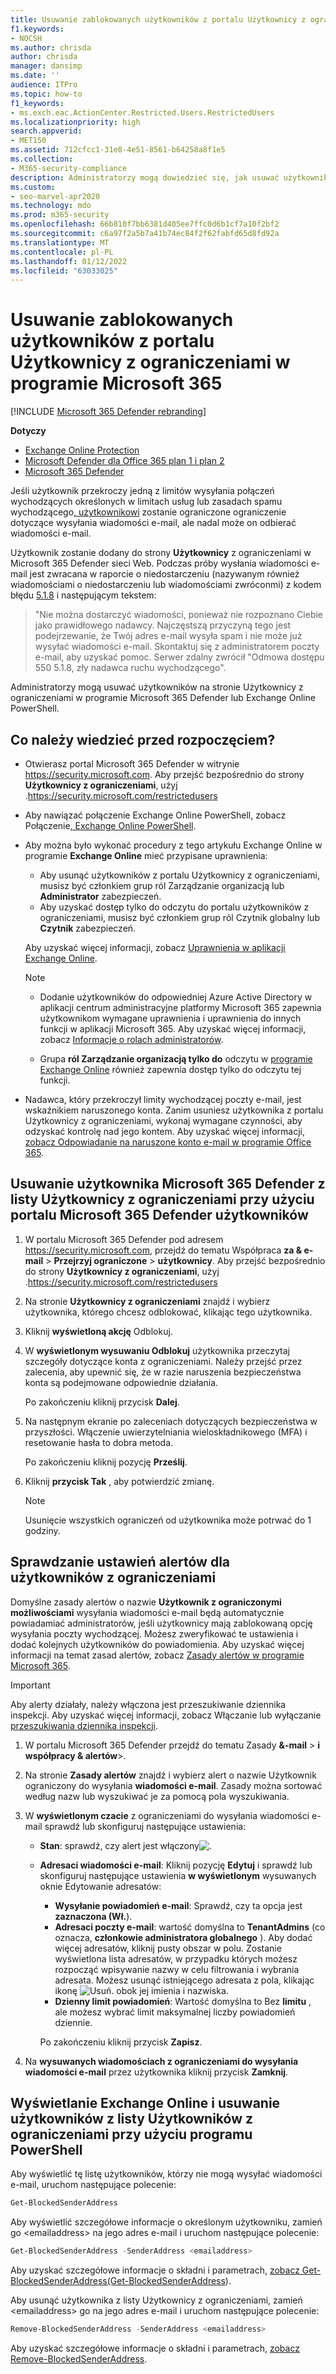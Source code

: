 ```yaml
---
title: Usuwanie zablokowanych użytkowników z portalu Użytkownicy z ograniczeniami
f1.keywords:
- NOCSH
ms.author: chrisda
author: chrisda
manager: dansimp
ms.date: ''
audience: ITPro
ms.topic: how-to
f1_keywords:
- ms.exch.eac.ActionCenter.Restricted.Users.RestrictedUsers
ms.localizationpriority: high
search.appverid:
- MET150
ms.assetid: 712cfcc1-31e8-4e51-8561-b64258a8f1e5
ms.collection:
- M365-security-compliance
description: Administratorzy mogą dowiedzieć się, jak usuwać użytkowników ze strony Użytkownicy z ograniczeniami w Microsoft 365 Defender sieci Web. Użytkownicy są dodawana do portalu użytkowników z ograniczeniami w celu wysyłania spamu wychodzącego, zazwyczaj w wyniku naruszenia bezpieczeństwa konta.
ms.custom:
- seo-marvel-apr2020
ms.technology: mdo
ms.prod: m365-security
ms.openlocfilehash: 66b810f7bb6381d405ee7ffc0d6b1cf7a10f2bf2
ms.sourcegitcommit: c6a97f2a5b7a41b74ec84f2f62fabfd65d8fd92a
ms.translationtype: MT
ms.contentlocale: pl-PL
ms.lasthandoff: 01/12/2022
ms.locfileid: "63033025"
---
```

# <a name="remove-blocked-users-from-the-restricted-users-portal-in-microsoft-365"></a>Usuwanie zablokowanych użytkowników z portalu Użytkownicy z ograniczeniami w programie Microsoft 365

[!INCLUDE [Microsoft 365 Defender rebranding](../includes/microsoft-defender-for-office.md)]

**Dotyczy**
- [Exchange Online Protection](exchange-online-protection-overview.md)
- [Microsoft Defender dla Office 365 plan 1 i plan 2](defender-for-office-365.md)
- [Microsoft 365 Defender](../defender/microsoft-365-defender.md)

Jeśli użytkownik przekroczy jedną z limitów wysyłania połączeń wychodzących określonych w [](/office365/servicedescriptions/exchange-online-service-description/exchange-online-limits#sending-limits-across-office-365-options) limitach usług lub zasadach spamu wychodzącego[, użytkownikowi](configure-the-outbound-spam-policy.md) zostanie ograniczone ograniczenie dotyczące wysyłania wiadomości e-mail, ale nadal może on odbierać wiadomości e-mail.

Użytkownik zostanie dodany do strony **Użytkownicy** z ograniczeniami w Microsoft 365 Defender sieci Web. Podczas próby wysłania wiadomości e-mail jest zwracana w raporcie o niedostarczeniu (nazywanym również wiadomościami o niedostarczeniu lub wiadomościami zwróconmi) z kodem błędu [5.1.8](/Exchange/mail-flow-best-practices/non-delivery-reports-in-exchange-online/fix-error-code-5-1-8-in-exchange-online) i następującym tekstem:

> "Nie można dostarczyć wiadomości, ponieważ nie rozpoznano Ciebie jako prawidłowego nadawcy. Najczęstszą przyczyną tego jest podejrzewanie, że Twój adres e-mail wysyła spam i nie może już wysyłać wiadomości e-mail.  Skontaktuj się z administratorem poczty e-mail, aby uzyskać pomoc. Serwer zdalny zwrócił "Odmowa dostępu 550 5.1.8, zły nadawca ruchu wychodzącego".

Administratorzy mogą usuwać użytkowników na stronie Użytkownicy z ograniczeniami w programie Microsoft 365 Defender lub Exchange Online PowerShell.

## <a name="what-do-you-need-to-know-before-you-begin"></a>Co należy wiedzieć przed rozpoczęciem?

- Otwierasz portal Microsoft 365 Defender w witrynie <https://security.microsoft.com>. Aby przejść bezpośrednio do strony **Użytkownicy z ograniczeniami**, użyj .<https://security.microsoft.com/restrictedusers>

- Aby nawiązać połączenie Exchange Online PowerShell, zobacz Połączenie[, Exchange Online PowerShell](/powershell/exchange/connect-to-exchange-online-powershell).

- Aby można było wykonać procedury z tego artykułu Exchange Online w programie **Exchange Online** mieć przypisane uprawnienia:
  - Aby usunąć użytkowników z portalu Użytkownicy z ograniczeniami, musisz być członkiem grup ról Zarządzanie  organizacją lub **Administrator** zabezpieczeń.
  - Aby uzyskać dostęp tylko do odczytu do portalu użytkowników z ograniczeniami, musisz być członkiem grup ról  Czytnik globalny lub **Czytnik** zabezpieczeń.

  Aby uzyskać więcej informacji, zobacz [Uprawnienia w aplikacji Exchange Online](/exchange/permissions-exo/permissions-exo).

  > [!NOTE]
  >
  > - Dodanie użytkowników do odpowiedniej Azure Active Directory w aplikacji centrum administracyjne platformy Microsoft 365 zapewnia użytkownikom wymagane uprawnienia i uprawnienia do innych funkcji w  aplikacji Microsoft 365. Aby uzyskać więcej informacji, zobacz [Informacje o rolach administratorów](../../admin/add-users/about-admin-roles.md).
  >
  > - Grupa **ról Zarządzanie organizacją tylko do** odczytu w [programie Exchange Online](/Exchange/permissions-exo/permissions-exo#role-groups) również zapewnia dostęp tylko do odczytu tej funkcji.

- Nadawca, który przekroczył limity wychodzącej poczty e-mail, jest wskaźnikiem naruszonego konta. Zanim usuniesz użytkownika z portalu Użytkownicy z ograniczeniami, wykonaj wymagane czynności, aby odzyskać kontrolę nad jego kontem. Aby uzyskać więcej informacji, [zobacz Odpowiadanie na naruszone konto e-mail w programie Office 365](responding-to-a-compromised-email-account.md).

## <a name="use-the-microsoft-365-defender-portal-to-remove-a-user-from-the-restricted-users-list"></a>Usuwanie użytkownika Microsoft 365 Defender z listy Użytkownicy z ograniczeniami przy użyciu portalu Microsoft 365 Defender użytkowników

1. W portalu Microsoft 365 Defender pod adresem <https://security.microsoft.com>, przejdź do tematu Współpraca **za & e-mail** \> **Przejrzyj ograniczone** \> **użytkownicy**. Aby przejść bezpośrednio do strony **Użytkownicy z ograniczeniami**, użyj .<https://security.microsoft.com/restrictedusers>

2. Na stronie **Użytkownicy z ograniczeniami** znajdź i wybierz użytkownika, którego chcesz odblokować, klikając tego użytkownika.

3. Kliknij **wyświetloną akcję** Odblokuj.

4. W **wyświetlonym wysuwaniu Odblokuj** użytkownika przeczytaj szczegóły dotyczące konta z ograniczeniami. Należy przejść przez zalecenia, aby upewnić się, że w razie naruszenia bezpieczeństwa konta są podejmowane odpowiednie działania.

   Po zakończeniu kliknij przycisk **Dalej**.

5. Na następnym ekranie po zaleceniach dotyczących bezpieczeństwa w przyszłości. Włączenie uwierzytelniania wieloskładnikowego (MFA) i resetowanie hasła to dobra metoda.

   Po zakończeniu kliknij pozycję **Prześlij**.

6. Kliknij **przycisk Tak** , aby potwierdzić zmianę.

   > [!NOTE]
   > Usunięcie wszystkich ograniczeń od użytkownika może potrwać do 1 godziny.

## <a name="verify-the-alert-settings-for-restricted-users"></a>Sprawdzanie ustawień alertów dla użytkowników z ograniczeniami

Domyślne zasady alertów o nazwie **Użytkownik z ograniczonymi możliwościami** wysyłania wiadomości e-mail będą automatycznie powiadamiać administratorów, jeśli użytkownicy mają zablokowaną opcję wysyłania poczty wychodzącej. Możesz zweryfikować te ustawienia i dodać kolejnych użytkowników do powiadomienia. Aby uzyskać więcej informacji na temat zasad alertów, zobacz [Zasady alertów w programie Microsoft 365](../../compliance/alert-policies.md).

> [!IMPORTANT]
> Aby alerty działały, należy włączona jest przeszukiwanie dziennika inspekcji. Aby uzyskać więcej informacji, zobacz Włączanie lub wyłączanie [przeszukiwania dziennika inspekcji](../../compliance/turn-audit-log-search-on-or-off.md).

1. W portalu Microsoft 365 Defender przejdź do tematu Zasady **&-mail** \> **i współpracy & alertów**\>.

2. Na stronie **Zasady alertów** znajdź i wybierz alert o nazwie Użytkownik ograniczony do wysyłania **wiadomości e-mail**. Zasady można sortować według nazw lub wyszukiwać je za  pomocą pola wyszukiwania.

3. W **wyświetlonym czacie** z ograniczeniami do wysyłania wiadomości e-mail sprawdź lub skonfiguruj następujące ustawienia:
   - **Stan**: sprawdź, czy alert jest włączony![.](../../media/scc-toggle-on.png)
   - **Adresaci wiadomości e-mail**: Kliknij pozycję **Edytuj** i sprawdź lub skonfiguruj następujące ustawienia **w wyświetlonym** wysuwanych oknie Edytowanie adresatów:
     - **Wysyłanie powiadomień e-mail**: Sprawdź, czy ta opcja jest **zaznaczona (Wł.**).
     - **Adresaci poczty e-mail**: wartość domyślna to **TenantAdmins** (co oznacza, **członkowie administratora globalnego** ). Aby dodać więcej adresatów, kliknij pusty obszar w polu. Zostanie wyświetlona lista adresatów, w przypadku których możesz rozpocząć wpisywanie nazwy w celu filtrowania i wybrania adresata. Możesz usunąć istniejącego adresata z pola, klikając ikonę ![Usuń.](../../media/m365-cc-sc-remove-selection-icon.png) obok jej imienia i nazwiska.
     - **Dzienny limit powiadomień**: Wartość domyślna to Bez **limitu** , ale możesz wybrać limit maksymalnej liczby powiadomień dziennie.

     Po zakończeniu kliknij przycisk **Zapisz**.

4. Na **wysuwanych wiadomościach z ograniczeniami do wysyłania wiadomości e-mail** przez użytkownika kliknij przycisk **Zamknij**.

## <a name="use-exchange-online-powershell-to-view-and-remove-users-from-the-restricted-users-list"></a>Wyświetlanie Exchange Online i usuwanie użytkowników z listy Użytkowników z ograniczeniami przy użyciu programu PowerShell

Aby wyświetlić tę listę użytkowników, którzy nie mogą wysyłać wiadomości e-mail, uruchom następujące polecenie:

```powershell
Get-BlockedSenderAddress
```

Aby wyświetlić szczegółowe informacje o określonym użytkowniku, zamień go \<emailaddress\> na jego adres e-mail i uruchom następujące polecenie:

```powershell
Get-BlockedSenderAddress -SenderAddress <emailaddress>
```

Aby uzyskać szczegółowe informacje o składni i parametrach, [zobacz Get-BlockedSenderAddress(Get-BlockedSenderAddress](/powershell/module/exchange/get-blockedsenderaddress)).

Aby usunąć użytkownika z listy Użytkownicy z ograniczeniami, zamień \<emailaddress\> go na jego adres e-mail i uruchom następujące polecenie:

```powershell
Remove-BlockedSenderAddress -SenderAddress <emailaddress>
```

Aby uzyskać szczegółowe informacje o składni i parametrach, [zobacz Remove-BlockedSenderAddress](/powershell/module/exchange/remove-blockedsenderaddress).
